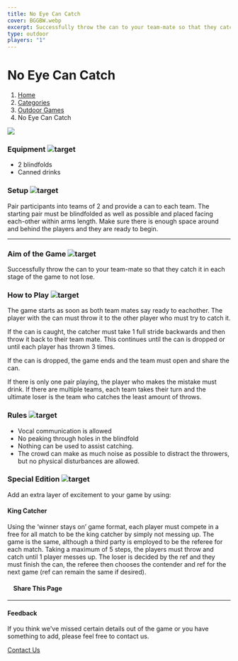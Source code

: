 ```yaml
---
title: No Eye Can Catch
cover: BGGBW.webp
excerpt: Successfully throw the can to your team-mate so that they catch it in each stage of the game to not lose.
type: outdoor
players: "1"
---
```


# No Eye Can Catch

1.  [Home](/)
2.  [Categories](GameCategories)
3.  [Outdoor Games](GameCategories/OutdoorGames)
4.  No Eye Can Catch

![](images/noeyecancatch.webp)

### Equipment ![target](images/liquor.webp)

-   2 blindfolds
-   Canned drinks

### Setup ![target](images/settings.webp)

Pair participants into teams of 2 and provide a can to each team. The starting pair must be blindfolded as well as possible and placed facing each-other within arms length. Make sure there is enough space around and behind the players and they are ready to begin.

* * *

### Aim of the Game ![target](images/target.webp)

Successfully throw the can to your team-mate so that they catch it in each stage of the game to not lose.

### How to Play ![target](images/question.webp)

The game starts as soon as both team mates say ready to eachother. The player with the can must throw it to the other player who must try to catch it.

If the can is caught, the catcher must take 1 full stride backwards and then throw it back to their team mate. This continues until the can is dropped or until each player has thrown 3 times.

If the can is dropped, the game ends and the team must open and share the can.

If there is only one pair playing, the player who makes the mistake must drink. If there are multiple teams, each team takes their turn and the ultimate loser is the team who catches the least amount of throws.

### Rules ![target](images/rules.webp)

-   Vocal communication is allowed
-   No peaking through holes in the blindfold
-   Nothing can be used to assist catching.
-   The crowd can make as much noise as possible to distract the throwers, but no physical disturbances are allowed.

### Special Edition ![target](images/special.webp)

Add an extra layer of excitement to your game by using:

#### **King Catcher**

Using the ‘winner stays on’ game format, each player must compete in a free for all match to be the king catcher by simply not messing up. The game is the same, although a third party is employed to be the referee for each match. Taking a maximum of 5 steps, the players must throw and catch until 1 player messes up. The loser is decided by the ref and they must finish the can, the referee then chooses the contender and ref for the next game (ref can remain the same if desired).

####     Share This Page

[](https://www.facebook.com/sharer/sharer.php?u=beergogglegames.co.uk/GameCategories/OutdoorGames/noeyecancatch)[](https://www.instagram.com/direct/new/)[](https://twitter.com/intent/tweet?url=beergogglegames.co.uk/GameCategories/OutdoorGames/noeyecancatch)

* * *

#### Feedback

If you think we've missed certain details out of the game or you have something to add, please feel free to contact us.

  
  
  
[Contact Us](contact)

